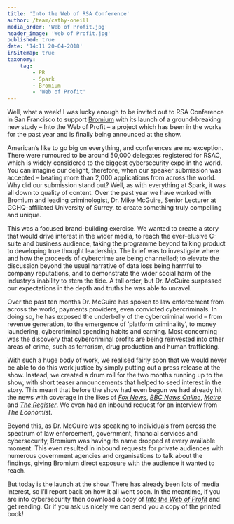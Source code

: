 ```yaml
---
title: 'Into the Web of RSA Conference'
author: /team/cathy-oneill
media_order: 'Web of Profit.jpg'
header_image: 'Web of Profit.jpg'
published: true
date: '14:11 20-04-2018'
inSitemap: true
taxonomy:
    tag:
        - PR
        - Spark
        - Bromium
        - 'Web of Profit'
---
```


Well, what a week! I was lucky enough to be invited out to RSA Conference in San Francisco to support [Bromium](https://www.bromium.com/) with its launch of a ground-breaking new study – Into the Web of Profit – a project which has been in the works for the past year and is finally being announced at the show.

American’s like to go big on everything, and conferences are no exception. There were rumoured to be around 50,000 delegates registered for RSAC, which is widely considered to the biggest cybersecurity expo in the world. You can imagine our delight, therefore, when our speaker submission was accepted – beating more than 2,000 applications from across the world. 
Why did our submission stand out? Well, as with everything at Spark, it was all down to quality of content. Over the past year we have worked with Bromium and leading criminologist, Dr. Mike McGuire, Senior Lecturer at GCHQ-affiliated University of Surrey, to create something truly compelling and unique.

This was a focused brand-building exercise. We wanted to create a story that would drive interest in the wider media, to reach the ever-elusive C-suite and business audience, taking the programme beyond talking product to developing true thought leadership. 
The brief was to investigate where and how the proceeds of cybercrime are being channelled; to elevate the discussion beyond the usual narrative of data loss being harmful to company reputations, and to demonstrate the wider social harm of the industry’s inability to stem the tide. A tall order, but Dr. McGuire surpassed our expectations in the depth and truths he was able to unravel. 

Over the past ten months Dr. McGuire has spoken to law enforcement from across the world, payments providers, even convicted cybercriminals. In doing so, he has exposed the underbelly of the cybercriminal world – from revenue generation, to the emergence of ‘platform criminality’, to money laundering, cybercriminal spending habits and earning. Most concerning was the discovery that cybercriminal profits are being reinvested into other areas of crime, such as terrorism, drug production and human trafficking. 

With such a huge body of work, we realised fairly soon that we would never be able to do this work justice by simply putting out a press release at the show. Instead, we created a drum roll for the two months running up to the show, with short teaser announcements that helped to seed interest in the story. This meant that before the show had even begun we had already hit the news with coverage in the likes of [_Fox News_](http://www.foxnews.com/tech/2018/03/19/bitcoin-is-leading-to-huge-upswing-in-money-laundering-new-research-says.html), [_BBC News Online_](http://www.bbc.co.uk/news/technology-43428264), [_Metro_](http://metro.co.uk/2018/04/11/cyber-criminals-earn-1-4-million-year-rarely-caught-7457312/) and [_The Register_](https://www.theregister.co.uk/2018/03/16/cyber_crime_economics/). We even had an inbound request for an interview from _The Economist_.

Beyond this, as Dr. McGuire was speaking to individuals from across the spectrum of law enforcement, government, financial services and cybersecurity, Bromium was having its name dropped at every available moment. This even resulted in inbound requests for private audiences with numerous government agencies and organisations to talk about the findings, giving Bromium direct exposure with the audience it wanted to reach.  

But today is the launch at the show. There has already been lots of media interest, so I’ll report back on how it all went soon. In the meantime, if you are into cybersecurity then download a copy of [_Into the Web of Profit_](https://learn.bromium.com/rprt-web-of-profit.html) and get reading. Or if you ask us nicely we can send you a copy of the printed book!
